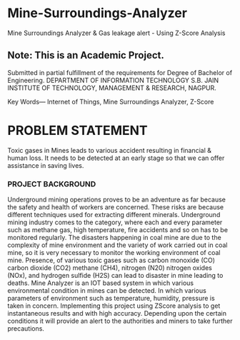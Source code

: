 # Mine-Surroundings-Analyzer
Mine Surroundings Analyzer &amp; Gas leakage alert - Using Z-Score Analysis

## Note: This is an Academic Project.
Submitted in partial fulfillment of the requirements for Degree of Bachelor of Engineering.
DEPARTMENT OF INFORMATION TECHNOLOGY
S.B. JAIN INSTITUTE OF TECHNOLOGY, MANAGEMENT & RESEARCH, NAGPUR.

Key Words— Internet of Things, Mine Surroundings Analyzer, Z-Score

# PROBLEM STATEMENT
Toxic gases in Mines leads to various accident resulting in financial & human
loss. It needs to be detected at an early stage so that we can offer assistance in saving lives.

### PROJECT BACKGROUND

   Underground mining operations proves to be an adventure as far because the safety
and health of workers are concerned. These risks are because different techniques used for
extracting different minerals. Underground mining industry comes to the category, where
each and every parameter such as methane gas, high temperature, fire accidents and so on
has to be monitored regularly.
The disasters happening in coal mine are due to the complexity of mine environment
and the variety of work carried out in coal mine, so it is very necessary to monitor the
working environment of coal mine. Presence, of various toxic gases such as carbon
monoxide (CO) carbon dioxide (CO2) methane (CH4), nitrogen (N20) nitrogen oxides
(NOx), and hydrogen sulfide (H2S) can lead to disaster in mine leading to deaths.
 Mine Analyzer is an IOT based system in which various environmental
condition in mines can be detected. In which various parameters of environment such as
temperature, humidity, pressure is taken in concern. Implementing this project using ZScore analysis 
to get instantaneous results and with high accuracy. Depending upon the
certain conditions it will provide an alert to the authorities and miners to take further
precautions.
